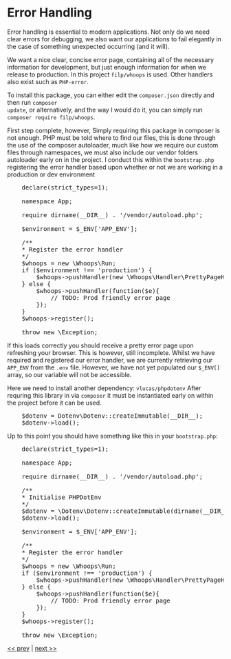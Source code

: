 # Error Handling

Error handling is essential to modern applications. Not only do we need clear errors for debugging, we also want our applications to fail elegantly in the case of something unexpected occurring (and it will).

We want a nice clear, concise error page, containing all of the necessary information for development, but just enough information for when we release to production. In this project <code>filp/whoops</code> is used. Other handlers also exist such as <code>PHP-error</code>.

To install this package, you can either edit the <code>composer.json</code> directly and then run <code>composer update</code>, or alternatively, and the way I would do it, you can simply run <code>composer require filp/whoops</code>.

First step complete, however, Simply requiring this package in composer is not enough. PHP must be told where to find our files, this is done through the use of the composer autoloader, much like how we require our custom files through namespaces, we must also include our vendor folders autoloader early on in the project. I conduct this within the <code>bootstrap.php</code> registering the error handler based upon whether or not we are working in a production or dev environment

<pre>
    declare(strict_types=1);

    namespace App;

    require dirname(__DIR__) . '/vendor/autoload.php';

    $environment = $_ENV['APP_ENV'];

    /**
    * Register the error handler
    */
    $whoops = new \Whoops\Run;
    if ($environment !== 'production') {
        $whoops->pushHandler(new \Whoops\Handler\PrettyPageHandler);
    } else {
        $whoops->pushHandler(function($e){
            // TODO: Prod friendly error page
        });
    }
    $whoops->register();

    throw new \Exception;
</pre>

If this loads correctly you should receive a pretty error page upon refreshing your browser. This is however, still incomplete. Whilst we have required and registered our error handler, we are currently retrieving our <code>APP_ENV</code> from the <code>.env</code> file. However, we have not yet populated our <code>$_ENV[]</code> array, so our variable will not be accessible.

Here we need to install another dependency: <code>vlucas/phpdotenv</code> After requring this library in via <code>composer</code> it must be instantiated early on within the project before it can be used.

<pre>
    $dotenv = Dotenv\Dotenv::createImmutable(__DIR__);
    $dotenv->load();
</pre>

Up to this point you should have something like this in your <code>bootstrap.php</code>:

<pre>
    declare(strict_types=1);

    namespace App;

    require dirname(__DIR__) . '/vendor/autoload.php';

    /**
    * Initialise PHPDotEnv
    */
    $dotenv = \Dotenv\Dotenv::createImmutable(dirname(__DIR__));
    $dotenv->load();

    $environment = $_ENV['APP_ENV'];

    /**
    * Register the error handler
    */
    $whoops = new \Whoops\Run;
    if ($environment !== 'production') {
        $whoops->pushHandler(new \Whoops\Handler\PrettyPageHandler);
    } else {
        $whoops->pushHandler(function($e){
            // TODO: Prod friendly error page
        });
    }
    $whoops->register();

    throw new \Exception;
</pre>



[<< prev](composer.md) | [next >>](.md)
